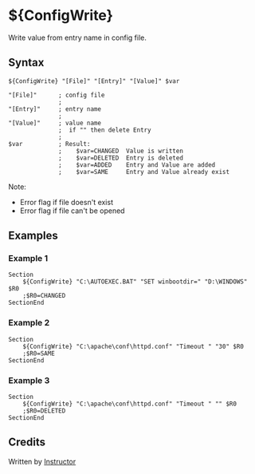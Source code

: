 # ${ConfigWrite}

Write value from entry name in config file.

## Syntax

    ${ConfigWrite} "[File]" "[Entry]" "[Value]" $var

    "[File]"      ; config file
                  ;
    "[Entry]"     ; entry name
                  ;
    "[Value]"     ; value name
                  ;  if "" then delete Entry
                  ;
    $var          ; Result:
                  ;    $var=CHANGED  Value is written
                  ;    $var=DELETED  Entry is deleted
                  ;    $var=ADDED    Entry and Value are added
                  ;    $var=SAME     Entry and Value already exist

Note:

- Error flag if file doesn't exist
- Error flag if file can't be opened

## Examples

### Example 1

    Section
        ${ConfigWrite} "C:\AUTOEXEC.BAT" "SET winbootdir=" "D:\WINDOWS" $R0
        ;$R0=CHANGED
    SectionEnd

### Example 2

    Section
        ${ConfigWrite} "C:\apache\conf\httpd.conf" "Timeout " "30" $R0
        ;$R0=SAME
    SectionEnd

### Example 3

    Section
        ${ConfigWrite} "C:\apache\conf\httpd.conf" "Timeout " "" $R0
        ;$R0=DELETED
    SectionEnd

## Credits

Written by [Instructor][1]

[1]: http://nsis.sourceforge.net/User:Instructor
